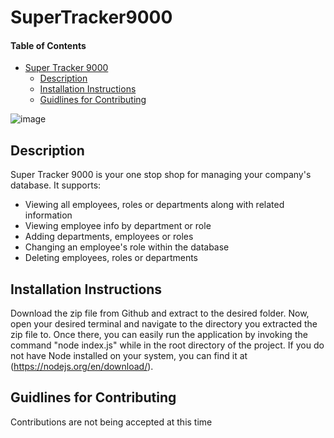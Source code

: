 # SuperTracker9000
#### Table of Contents
- [Super Tracker 9000](#SuperTracker9000)
    * [Description](#description)
    * [Installation Instructions](#installation-instructions)
    * [Guidlines for Contributing](#guidlines-for-contributing)

![image](https://user-images.githubusercontent.com/102173297/190265458-d3298f10-7a12-417a-bafd-8ea9cbdc69fb.png)

## Description
Super Tracker 9000 is your one stop shop for managing your company's database. It supports:
 * Viewing all employees, roles or departments along with related information  
 * Viewing employee info by department or role  
 * Adding departments, employees or roles  
 * Changing an employee's role within the database  
 * Deleting employees, roles or departments  
## Installation Instructions
Download the zip file from Github and extract to the desired folder. Now, open your desired terminal and navigate to the directory you extracted the zip file to. Once there, you can easily run the application by invoking the command "node index.js" while in the root directory of the project. If you do not have Node installed on your system, you can find it at (https://nodejs.org/en/download/).

## Guidlines for Contributing
Contributions are not being accepted at this time

